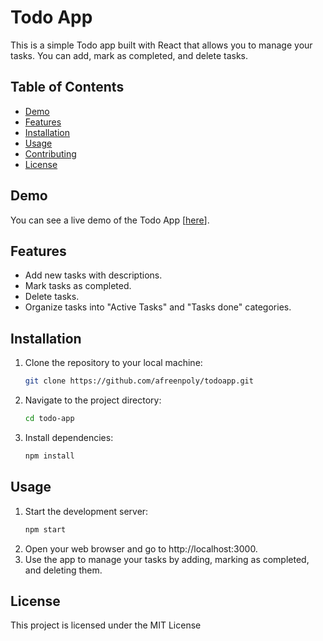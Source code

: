 # Todo App

This is a simple Todo app built with React that allows you to manage your tasks. You can add, mark as completed, and delete tasks.

## Table of Contents
- [Demo](#demo)
- [Features](#features)
- [Installation](#installation)
- [Usage](#usage)
- [Contributing](#contributing)
- [License](#license)

## Demo

You can see a live demo of the Todo App [[here](https://afreenpoly.github.io/todoapp/)].

## Features

- Add new tasks with descriptions.
- Mark tasks as completed.
- Delete tasks.
- Organize tasks into "Active Tasks" and "Tasks done" categories.

## Installation

1. Clone the repository to your local machine:
   ```bash
   git clone https://github.com/afreenpoly/todoapp.git
2. Navigate to the project directory:
   ```bash
   cd todo-app
3. Install dependencies:
   ```bash
   npm install

## Usage
1. Start the development server:
    ```bash
    npm start
2. Open your web browser and go to http://localhost:3000.
3. Use the app to manage your tasks by adding, marking as completed, and deleting them. 

## License
This project is licensed under the MIT License
